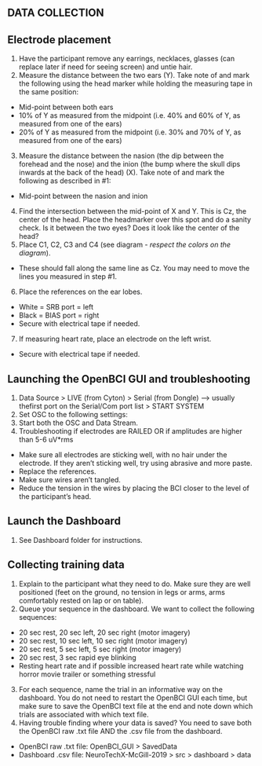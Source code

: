 ## DATA COLLECTION

## Electrode placement
1. Have the participant remove any earrings, necklaces, glasses (can replace later if need for seeing screen) and untie hair.
2. Measure the distance between the two ears (Y). Take note of and mark the following using the head marker while holding the measuring tape in the same position:
  * Mid-point between both ears
  * 10% of Y as measured from the midpoint (i.e. 40% and 60% of Y, as measured from one of the ears)
  * 20% of Y as measured from the midpoint (i.e. 30% and 70% of Y, as measured from one of the ears)
3. Measure the distance between the nasion (the dip between the forehead and the nose) and the inion (the bump where the skull dips inwards at the back of the head) (X). Take note of and mark the following as described in #1:
  * Mid-point between the nasion and inion
4. Find the intersection between the mid-point of X and Y. This is Cz, the center of the head. Place the headmarker over this spot and do a sanity check. Is it between the two eyes? Does it look like the center of the head?
5. Place C1, C2, C3 and C4 (see diagram - _respect the colors on the diagram_).
  * These should fall along the same line as Cz. You may need to move the lines you measured in step #1.
6. Place the references on the ear lobes. 
  * White = SRB port = left
  * Black = BIAS port = right
  * Secure with electrical tape if needed.
7. If measuring heart rate, place an electrode on the left wrist.
  * Secure with electrical tape if needed.
  
## Launching the OpenBCI GUI and troubleshooting 
1. Data Source > LIVE (from Cyton) > Serial (from Dongle) --> usually thefirst port on the Serial/Com port list > START SYSTEM
2. Set OSC to the following settings:
3. Start both the OSC and Data Stream.
4. Troubleshooting if electrodes are RAILED OR if amplitudes are higher than 5-6 uV\*rms
  * Make sure all electrodes are sticking well, with no hair under the electrode. If they aren’t sticking well, try using abrasive and more paste.
  * Replace the references.
  * Make sure wires aren’t tangled.
  * Reduce the tension in the wires by placing the BCI closer to the level of the participant’s head. 
  
## Launch the Dashboard
1. See Dashboard folder for instructions.

## Collecting training data
1. Explain to the participant what they need to do. Make sure they are well positioned (feet on the ground, no tension in legs or arms, arms comfortably rested on lap or on table). 
2. Queue your sequence in the dashboard. We want to collect the following sequences:
  * 20 sec rest, 20 sec left, 20 sec right (motor imagery)
  * 20 sec rest, 10 sec left, 10 sec right (motor imagery)
  * 20 sec rest, 5 sec left, 5 sec right (motor imagery)
  * 20 sec rest, 3 sec rapid eye blinking
  * Resting heart rate and if possible increased heart rate while watching horror movie trailer or something stressful
3. For each sequence, name the trial in an informative way on the dashboard. You do not need to restart the OpenBCI GUI each time, but make sure to save the OpenBCI text file at the end and note down which trials are associated with which text file.
4. Having trouble finding where your data is saved? You need to save both the OpenBCI raw .txt file AND the .csv file from the dashboard.
  * OpenBCI raw .txt file: OpenBCI_GUI > SavedData
  * Dashboard .csv file: NeuroTechX-McGill-2019 > src > dashboard > data
